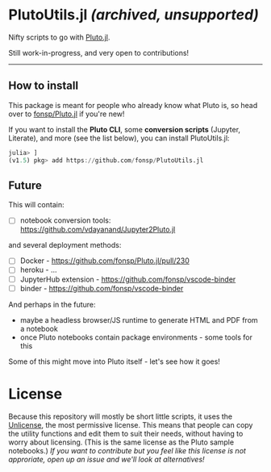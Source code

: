 # PlutoUtils.jl *(archived, unsupported)*

Nifty scripts to go with [Pluto.jl](https://github.com/fonsp/Pluto.jl).

Still work-in-progress, and very open to contributions!

---

## How to install

This package is meant for people who already know what Pluto is, so head over to [fonsp/Pluto.jl](https://github.com/fonsp/Pluto.jl) if you're new!

If you want to install the **Pluto CLI**, some **conversion scripts** (Jupyter, Literate), and more (see the list below), you can install PlutoUtils.jl:

```julia
julia> ]
(v1.5) pkg> add https://github.com/fonsp/PlutoUtils.jl
```

## Future

This will contain:

-   [ ] notebook conversion tools: https://github.com/vdayanand/Jupyter2Pluto.jl

and several deployment methods:

-   [ ] Docker - https://github.com/fonsp/Pluto.jl/pull/230
-   [ ] heroku - ...
-   [ ] JupyterHub extension - https://github.com/fonsp/vscode-binder
-   [ ] binder - https://github.com/fonsp/vscode-binder

And perhaps in the future:

-   maybe a headless browser/JS runtime to generate HTML and PDF from a notebook
-   once Pluto notebooks contain package environments - some tools for this

Some of this might move into Pluto itself - let's see how it goes!

# License

Because this repository will mostly be short little scripts, it uses the [Unlicense](./LICENSE), the most permissive license. This means that people can copy the utility functions and edit them to suit their needs, without having to worry about licensing. (This is the same license as the Pluto sample notebooks.) _If you want to contribute but you feel like this license is not approriate, open up an issue and we'll look at alternatives!_
